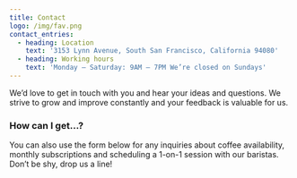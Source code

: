 ```yaml
---
title: Contact
logo: /img/fav.png
contact_entries:
  - heading: Location
    text: '3153 Lynn Avenue, South San Francisco, California 94080'
  - heading: Working hours
    text: 'Monday – Saturday: 9AM – 7PM We’re closed on Sundays'
---
```


We’d love to get in touch with you and hear your ideas and
questions. We strive to grow and improve constantly and your feedback
is valuable for us.

<h3 class="f4 b lh-title mb2">How can I get…?</h3>

You can also use the form below for any inquiries about coffee
availability, monthly subscriptions and scheduling a 1-on-1 session
with our baristas. Don’t be shy, drop us a line!
